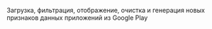 Загрузка, фильтрация, отображение, очистка и генерация новых признаков данных приложений из Google Play
